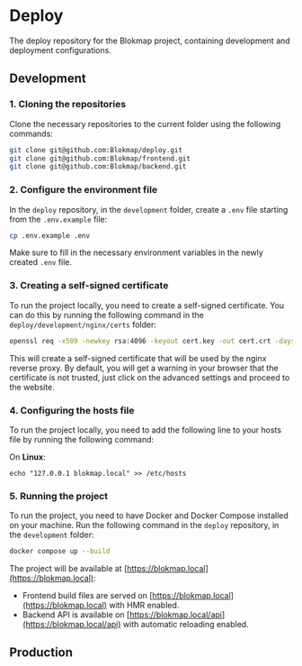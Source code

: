 # Deploy

The deploy repository for the Blokmap project, containing development and deployment configurations.

## Development

### 1. Cloning the repositories

Clone the necessary repositories to the current folder using the following commands:

```bash
git clone git@github.com:Blokmap/deploy.git
git clone git@github.com:Blokmap/frontend.git
git clone git@github.com:Blokmap/backend.git
```

### 2. Configure the environment file

In the `deploy` repository, in the `development` folder, create a `.env` file starting from the `.env.example` file:

```bash
cp .env.example .env
```

Make sure to fill in the necessary environment variables in the newly created `.env` file.

### 3. Creating a self-signed certificate

To run the project locally, you need to create a self-signed certificate. You can do this by running the following command in the `deploy/development/nginx/certs` folder:

```bash
openssl req -x509 -newkey rsa:4096 -keyout cert.key -out cert.crt -days 365 -nodes
```

This will create a self-signed certificate that will be used by the nginx reverse proxy. By default, you will get a warning in your browser that the certificate is not trusted, just click on the advanced settings and proceed to the website.

### 4. Configuring the hosts file

To run the project locally, you need to add the following line to your hosts file by running the following command:

On **Linux**:

```
echo "127.0.0.1 blokmap.local" >> /etc/hosts
```

### 5. Running the project

To run the project, you need to have Docker and Docker Compose installed on your machine. Run the following command in the `deploy` repository, in the `development` folder:

```bash
docker compose up --build
```

The project will be available at [https://blokmap.local](https://blokmap.local):

- Frontend build files are served on [https://blokmap.local](https://blokmap.local) with HMR enabled.
- Backend API is available on [https://blokmap.local/api](https://blokmap.local/api) with automatic reloading enabled.

## Production

